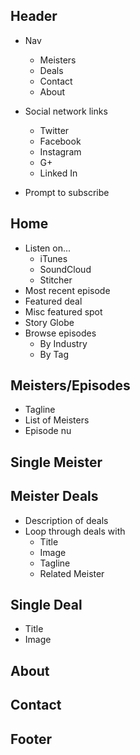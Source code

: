 ## Header

- Nav
	- Meisters
	- Deals
	- Contact
	- About

- Social network links
	- Twitter 
	- Facebook
	- Instagram
	- G+
	- Linked In

- Prompt to subscribe


## Home

- Listen on...
	- iTunes
	- SoundCloud
	- Stitcher
- Most recent episode
- Featured deal
- Misc featured spot
- Story Globe
- Browse episodes
	- By Industry
	- By Tag

## Meisters/Episodes

- Tagline
- List of Meisters
- Episode nu

## Single Meister

## Meister Deals

- Description of deals
- Loop through deals with
	- Title
	- Image
	- Tagline
	- Related Meister

## Single Deal

- Title
- Image


## About

## Contact

## Footer